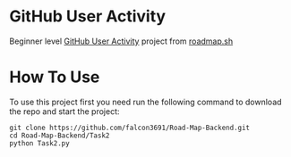 <h1>GitHub User Activity</h1>
Beginner level <a href="https://roadmap.sh/projects/github-user-activity">GitHub User Activity</a> project from <a href="https://roadmap.sh/backend/projects">roadmap.sh</a><br>
<h1>How To Use</h1> 
To use this project first you need run the following command to download the repo and start the project:<br>
<pre><code>git clone https://github.com/falcon3691/Road-Map-Backend.git
cd Road-Map-Backend/Task2
python Task2.py</code></pre>
